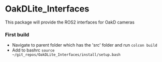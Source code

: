 # OakDLite_Interfaces
This package will provide the ROS2 interfaces for OakD cameras


### First build
- Navigate to parent folder which has the 'src' folder and run `colcon build`
- Add to bashrc `source ~/git_repos/OakDLite_Interfaces/install/setup.bash`

